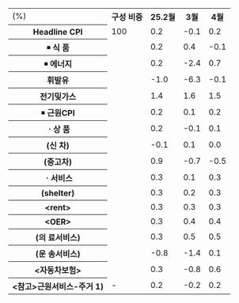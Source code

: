 <table><tbody><tr><td>(%)</td><th>구성 비중</th><th>25.2월</th><th>3월</th><th>4월</th></tr><tr><th>Headline CPI</th><td>100</td><td>0.2</td><td>-0.1</td><td>0.2</td></tr><tr><th>￭ 식 품</th><td></td><td>0.2</td><td>0.4</td><td>-0.1</td></tr><tr><th>￭ 에너지</th><td></td><td>0.2</td><td>-2.4</td><td>0.7</td></tr><tr><th>휘발유</th><td></td><td>-1.0</td><td>-6.3</td><td>-0.1</td></tr><tr><th>전기및가스</th><td></td><td>1.4</td><td>1.6</td><td>1.5</td></tr><tr><th>￭ 근원CPI</th><td></td><td>0.2</td><td>0.1</td><td>0.2</td></tr><tr><th>ㆍ상 품</th><td></td><td>0.2</td><td>-0.1</td><td>0.1</td></tr><tr><th>(신 차)</th><td></td><td>-0.1</td><td>0.1</td><td>0.0</td></tr><tr><th>(중고차)</th><td></td><td>0.9</td><td>-0.7</td><td>-0.5</td></tr><tr><th>ㆍ서비스</th><td></td><td>0.3</td><td>0.1</td><td>0.3</td></tr><tr><th>(shelter)</th><td></td><td>0.3</td><td>0.2</td><td>0.3</td></tr><tr><th>&lt;rent&gt;</th><td></td><td>0.3</td><td>0.3</td><td>0.3</td></tr><tr><th>&lt;OER&gt;</th><td></td><td>0.3</td><td>0.4</td><td>0.4</td></tr><tr><th>(의 료서비스)</th><td></td><td>0.3</td><td>0.5</td><td>0.5</td></tr><tr><th>(운 송서비스)</th><td></td><td>-0.8</td><td>-1.4</td><td>0.1</td></tr><tr><th>&lt;자동차보험&gt;</th><td></td><td>0.3</td><td>-0.8</td><td>0.6</td></tr><tr><th>&lt;참고&gt;근원서비스-주거 1)</th><td>-</td><td>0.2</td><td>-0.2</td><td>0.2</td></tr></tbody></table>